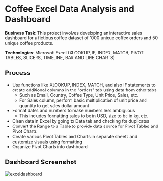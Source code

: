 # Coffee Excel Data Analysis and Dashboard
**Business Task**: This project involves developing an interactive sales dashboard for a fictious coffee dataset of 1000 unique coffee orders and 50 unique coffee products.

**Technologies**: Microsoft Excel (XLOOKUP, IF, INDEX, MATCH, PIVOT TABLES, SLICERS, TIMELINE, BAR AND LINE CHARTS)
## Process
* Use functions like XLOOKUP, INDEX, MATCH, and also IF statements to create additional columns in the "orders" tab using data from other tabs
  * Such as Email, Country, Coffee Type, Unit Price, Sales, etc.
  * For Sales column, perform basic multiplication of unit price and quantity to get sales dollar amount
* Format dates and numbers to make numbers less ambiguous
  * This includes formatting sales to be in USD, size to be in kg, etc.
* Clean data in Excel by going to Data tab and checking for duplicates
* Convert the Range to a Table to provide data source for Pivot Tables and Pivot Charts
* Create various Pivot Tables and Charts in separate sheets and customize visuals using formatting
* Organize Pivot Charts into dashboard
## Dashboard Screenshot
![exceldashboard](https://github.com/user-attachments/assets/b82c45bd-f852-4314-b47a-f0c4f8215d5d)
